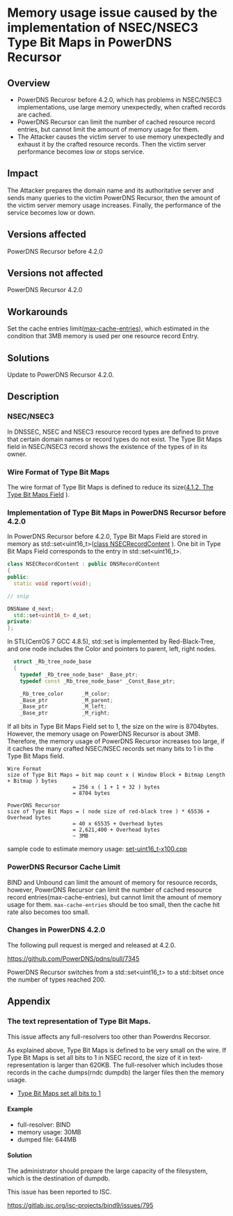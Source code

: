 # Memory usage issue caused by the implementation of NSEC/NSEC3 Type Bit Maps in PowerDNS Recursor

## Overview

* PowerDNS Recurosr before 4.2.0, which has problems in NSEC/NSEC3 implementations, use large memory unexpectedly, when crafted records are cached.
* PowerDNS Recursor can limit the number of cached resource record entries, but cannot limit the amount of memory usage for them.
* The Attacker causes the victim server to use memory unexpectedly and exhaust it by the crafted resource records. Then the victim server performance becomes low or stops service.

## Impact

The Attacker prepares the domain name and its authoritative server and sends many queries to the victim PowerDNS Recursor,
then the amount of the victim server memory usage increases.
Finally, the performance of the service becomes low or down.

## Versions affected

PowerDNS Recursor before 4.2.0

## Versions not affected

PowerDNS Recursor 4.2.0

## Workarounds

Set the cache entries limit([max-cache-entries](https://doc.powerdns.com/recursor/settings.html#setting-max-cache-entries)), which estimated in the condition that 3MB memory is used per one resource record Entry.

## Solutions

Update to PowerDNS Recursor 4.2.0.

## Description

### NSEC/NSEC3

In DNSSEC, NSEC and NSEC3 resource record types are defined to prove that certain domain names or record types do not exist.
The Type Bit Maps field in NSEC/NSEC3 record shows the existence of the types of in its owner.

### Wire Format of Type Bit Maps

The wire format of Type Bit Maps is defined to reduce its size([4.1.2. The Type Bit Maps Field](https://tools.ietf.org/html/rfc4034#section-4.1.2) ).

### Implementation of Type Bit Maps in PowerDNS Recursor before 4.2.0

In PowerDNS Recursor before 4.2.0, Type Bit Maps Field are stored in memory as std::set<uint16_t>([class NSECRecordContent](https://github.com/PowerDNS/pdns/blob/rec-4.1.14/pdns/dnsrecords.hh#L506) ).
One bit in Type Bit Maps Field corresponds to the entry in std::set<uint16_t>.

```c++
class NSECRecordContent : public DNSRecordContent
{
public:
  static void report(void);

// snip

DNSName d_next;
  std::set<uint16_t> d_set;
private:
};
```

In STL(CentOS 7 GCC 4.8.5), std::set is implemented by Red-Black-Tree, and one node includes the Color and pointers to parent, left, right nodes.

```c++
  struct _Rb_tree_node_base
  {
    typedef _Rb_tree_node_base* _Base_ptr;
    typedef const _Rb_tree_node_base* _Const_Base_ptr;

    _Rb_tree_color      _M_color;
    _Base_ptr           _M_parent;
    _Base_ptr           _M_left;
    _Base_ptr           _M_right;
```

If all bits in Type Bit Maps Field set to 1, the size on the wire is 8704bytes.
However, the memory usage on PowerDNS Recursor is about 3MB.
Therefore, the memory usage of PowerDNS Recursor increases too large,
if it caches the many crafted NSEC/NSEC records set many bits to 1 in the Type Bit Maps field.

```text
Wire Format
size of Type Bit Maps = bit map count x ( Window Block + Bitmap Length + Bitmap ) bytes
                     = 256 x ( 1 + 1 + 32 ) bytes
                     = 8704 bytes

PowerDNS Recursor
size of Type Bit Maps = ( node size of red-black tree ) * 65536 + Overhead bytes
                     = 40 x 65535 + Overhead bytes
                     = 2,621,400 + Overhead bytes
                     ~ 3MB
```

sample code to estimate memory usage: [set-uint16_t-x100.cpp](https://github.com/sischkg/huge_nsec_response/blob/master/set-uint16_t-x100.cpp)

### PowerDNS Recursor Cache Limit

BIND and Unbound can limit the amount of memory for resource records,
however, PowerDNS Recursor can limit the number of cached resource record entries(max-cache-entries), but cannot limit the amount of memory usage for them.
`max-cache-entries` should be too small, then the cache hit rate also becomes too small.

### Changes in PowerDNS 4.2.0

The following pull request is merged and released at 4.2.0.

https://github.com/PowerDNS/pdns/pull/7345

PowerDNS Recursor switches from a std::set<uint16_t> to a std::bitset once the number of types reached 200.

## Appendix

### The text representation of Type Bit Maps.

This issue affects any full-resolvers too other than Powerdns Recorsor.

As explained above, Type Bit Maps is defined to be very small on the wire. If Type Bit Maps is set all bits to 1 in NSEC record,
the size of it in text-representation is larger than 620KB. The full-resolver which includes those records in the cache
dumps(rndc dumpdb) the larger files then the memory usage.

* [Type Bit Maps set all bits to 1](https://raw.githubusercontent.com/sischkg/huge_nsec_response/master/nsec_response.txt)

#### Example

* full-resolver: BIND
* memory usage: 30MB
* dumped file: 644MB

#### Solution

The administrator should prepare the large capacity of the filesystem, which is the destination of dumpdb.

This issue has been reported to ISC.

https://gitlab.isc.org/isc-projects/bind9/issues/795
